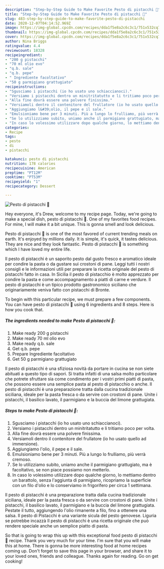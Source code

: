```yaml
---
description: "Step-by-Step Guide to Make Favorite Pesto di pistacchi 🌷"
title: "Step-by-Step Guide to Make Favorite Pesto di pistacchi 🌷"
slug: 483-step-by-step-guide-to-make-favorite-pesto-di-pistacchi
date: 2020-12-07T04:14:52.969Z
image: https://img-global.cpcdn.com/recipes/dda1f5e8a2c6c3c1/751x532cq70/pesto-di-pistacchi-🌷-recipe-main-photo.jpg
thumbnail: https://img-global.cpcdn.com/recipes/dda1f5e8a2c6c3c1/751x532cq70/pesto-di-pistacchi-🌷-recipe-main-photo.jpg
cover: https://img-global.cpcdn.com/recipes/dda1f5e8a2c6c3c1/751x532cq70/pesto-di-pistacchi-🌷-recipe-main-photo.jpg
author: Nina Briggs
ratingvalue: 4.4
reviewcount: 18328
recipeingredient:
- "200 g pistacchi"
- "70 ml olio evo"
- "q.b. sale"
- "q.b. pepe"
- " Ingrediente facoltativo"
- "50 g parmigiano grattugiato"
recipeinstructions:
- "Sgusciamo i pistacchi (io ho usato uno schiaccianoci)."
- "Versiamo i pistacchi dentro un minitritatutto e li tritiamo poco per volta."
- "Alla fine dovrà essere una polvere finissima."
- "Versiamoli dentro il contenitore del frullatore (io ho usato quello ad immersione)."
- "Aggiungiamo l&#39;olio, il pepe e il sale."
- "Emulsioniamo bene per 3 minuti. Più a lungo lo frulliamo, più verrà cremoso."
- "Se lo utilizziamo subito, uniamo anche il parmigiano grattugiato, ma è facoltativo, se non piace possiamo non metterlo."
- "In caso lo volessimo utilizzare dopo qualche giorno, lo mettiamo dentro un barattolo, senza l&#39;aggiunta di parmigiano, ricopriamo la superficie con un filo d&#39;olio e lo conserviamo in frigorifero per circa 1 settimana."
categories:
- Recipe
tags:
- pesto
- di
- pistacchi

katakunci: pesto di pistacchi 
nutrition: 178 calories
recipecuisine: American
preptime: "PT12M"
cooktime: "PT53M"
recipeyield: "1"
recipecategory: Dessert

---
```



![Pesto di pistacchi 🌷](https://img-global.cpcdn.com/recipes/dda1f5e8a2c6c3c1/751x532cq70/pesto-di-pistacchi-🌷-recipe-main-photo.jpg)

Hey everyone, it's Drew, welcome to my recipe page. Today, we're going to make a special dish, pesto di pistacchi 🌷. One of my favorites food recipes. For mine, I will make it a bit unique. This is gonna smell and look delicious.

Pesto di pistacchi 🌷 is one of the most favored of current trending meals on earth. It's enjoyed by millions daily. It is simple, it's quick, it tastes delicious. They are nice and they look fantastic. Pesto di pistacchi 🌷 is something which I have loved my entire life.

Il pesto di pistacchi è un saporito pesto dal gusto fresco e aromatico ideale per condire la pasta o da gustare sui crostoni di pane. Leggi tutti i nostri consigli e le informazioni utili per preparare la ricetta originale del pesto di pistacchi fatto in casa. In Sicilia il pesto di pistacchio è molto apprezzato per condire la pasta e come accompagnamento a piatti di carne e verdure. Il pesto di pistacchi è un tipico prodotto gastronomico siciliano che originariamente veniva fatto con pistacchi di Bronte.


To begin with this particular recipe, we must prepare a few components. You can have pesto di pistacchi 🌷 using 6 ingredients and 8 steps. Here is how you cook that.

<!--inarticleads1-->

##### The ingredients needed to make Pesto di pistacchi 🌷:

1. Make ready 200 g pistacchi
1. Make ready 70 ml olio evo
1. Make ready q.b. sale
1. Get q.b. pepe
1. Prepare  Ingrediente facoltativo
1. Get 50 g parmigiano grattugiato


Il pesto di pistacchi è una sfiziosa novità da portare in cucina se non siete abituati a questo tipo di sapori. Si tratta infatti di una salsa molto particolare che potrete sfruttare sia come condimento per i vostri primi piatti di pasta, che possono essere una semplice pasta al pesto di pistacchio o anche. Il pesto di pistacchi è una preparazione tratta dalla cucina tradizionale siciliana, ideale per la pasta fresca o da servire con crostoni di pane. Unite i pistacchi, il basilico lavato, il parmigiano e la buccia del limone grattugiata. 

<!--inarticleads2-->

##### Steps to make Pesto di pistacchi 🌷:

1. Sgusciamo i pistacchi (io ho usato uno schiaccianoci).
1. Versiamo i pistacchi dentro un minitritatutto e li tritiamo poco per volta.
1. Alla fine dovrà essere una polvere finissima.
1. Versiamoli dentro il contenitore del frullatore (io ho usato quello ad immersione).
1. Aggiungiamo l&#39;olio, il pepe e il sale.
1. Emulsioniamo bene per 3 minuti. Più a lungo lo frulliamo, più verrà cremoso.
1. Se lo utilizziamo subito, uniamo anche il parmigiano grattugiato, ma è facoltativo, se non piace possiamo non metterlo.
1. In caso lo volessimo utilizzare dopo qualche giorno, lo mettiamo dentro un barattolo, senza l&#39;aggiunta di parmigiano, ricopriamo la superficie con un filo d&#39;olio e lo conserviamo in frigorifero per circa 1 settimana.


Il pesto di pistacchi è una preparazione tratta dalla cucina tradizionale siciliana, ideale per la pasta fresca o da servire con crostoni di pane. Unite i pistacchi, il basilico lavato, il parmigiano e la buccia del limone grattugiata. Pestate il tutto, aggiungendo l&#39;olio rimanente a filo, fino a ottenere una salsa. Il pesto di Pistacchi è una variante sicula del pesto genovese. Liguria se potrebbe incazzà Il pesto di pistacchi è una ricetta originale che può rendere speciale anche un semplice piatto di pasta. 

So that is going to wrap this up with this exceptional food pesto di pistacchi 🌷 recipe. Thank you very much for your time. I'm sure that you will make this at home. There is gonna be more interesting food at home recipes coming up. Don't forget to save this page in your browser, and share it to your loved ones, friends and colleague. Thanks again for reading. Go on get cooking!
